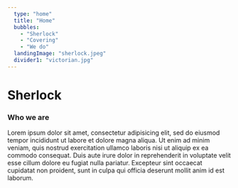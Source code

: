 ```yaml
---
  type: "home"
  title: "Home"
  bubbles:
    - "Sherlock"
    - "Covering"
    - "We do"
  landingImage: "sherlock.jpeg"
  divider1: "victorian.jpg"
---
```


# Sherlock
### Who we are
Lorem ipsum dolor sit amet, consectetur adipisicing elit, sed do eiusmod tempor incididunt ut labore et dolore magna aliqua. Ut enim ad minim veniam, quis nostrud exercitation ullamco laboris nisi ut aliquip ex ea commodo consequat. Duis aute irure dolor in reprehenderit in voluptate velit esse cillum dolore eu fugiat nulla pariatur. Excepteur sint occaecat cupidatat non proident, sunt in culpa qui officia deserunt mollit anim id est laborum.